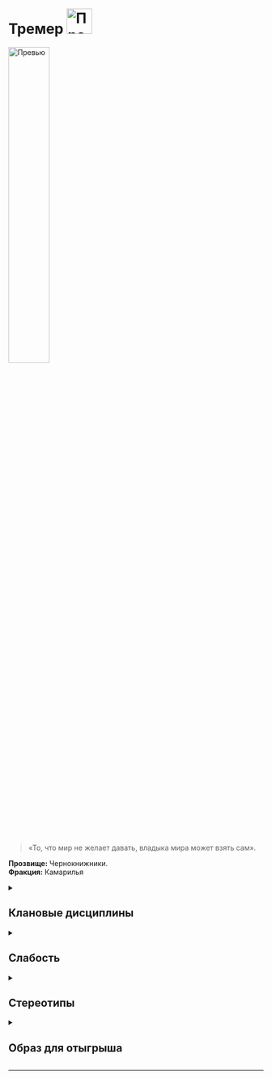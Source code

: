 
# Тремер <img src="https://cdn.discordapp.com/attachments/1374311310501875752/1429071315188453376/Tremere_symbol.png?ex=68f4cde0&is=68f37c60&hm=debf3401b0adb57ac56fc329ab76df9ff10f9b79fad6ae2f0974c333f9991b4f" width="50" alt="Превью">

<img src="https://cdn.discordapp.com/attachments/1374311310501875752/1429068307293798410/e9050a05fbd4a075d17b56c6a95abd26.jpg?ex=68f4cb13&is=68f37993&hm=b02ae674f7de30115f189cd499425481e2476abf0d25b5851724711746d4a3a2" width="40%" alt="Превью">

> «То, что мир не желает давать, владыка мира может взять сам».

**Прозвище:** Чернокнижники.\
**Фракция:** Камарилья

<details>
  <summary> <h2> Клановые дисциплины </h2> </summary>

 <details> 
  <summary> Ясновидение </summary>

  > Ясновидение наделяет персонажа сверхъестественным восприятием


  </details>

   <details> 
  <summary> Доминирование </summary>
     
 >  Доминирование — способность управлять мыслями и действиями окружающих

</details>



 <details> 
  <summary> Тауматургия </summary>


</details>

</details>

</details>

<details> 
  <summary> <h2> Слабость </h2> </summary>
  


</details>

<details> 
  <summary> <h2> Стереотипы </h2> </summary>

**Что клан думает о вампирских сообществах?**
  - о Комарилье: 
  - о Шабаше: 
  - об Анархах: 

**Что клан думает о других кланах и что другие кланы думают о них?**

  
  ```
                                                Что думает клан о других кланах                                            Что думают другие кланы об Вентру
---------------------------------------------------------------------------------------------------------------------------------------------------------------------------

                                                                                     Камарилья

---------------------------------------------------------------------------------------------------------------------------------------------------------------------------
Вентру                            
---------------------------------------------------------------------------------------------------------------------------------------------------------------------------
Гангрел                          
---------------------------------------------------------------------------------------------------------------------------------------------------------------------------     
Малкавиане                       
---------------------------------------------------------------------------------------------------------------------------------------------------------------------------
Носферату                        
---------------------------------------------------------------------------------------------------------------------------------------------------------------------------
Тореадор                         
---------------------------------------------------------------------------------------------------------------------------------------------------------------------------
Тремер                            
---------------------------------------------------------------------------------------------------------------------------------------------------------------------------

                                                                                            Шабаш

---------------------------------------------------------------------------------------------------------------------------------------------------------------------------

Лассомбра                      
---------------------------------------------------------------------------------------------------------------------------------------------------------------------------
Цимисхи                         
---------------------------------------------------------------------------------------------------------------------------------------------------------------------------

                                                                                          Независимые

---------------------------------------------------------------------------------------------------------------------------------------------------------------------------
Каитифы                         
---------------------------------------------------------------------------------------------------------------------------------------------------------------------------
Ассамиты                        
---------------------------------------------------------------------------------------------------------------------------------------------------------------------------
Джованни                        
---------------------------------------------------------------------------------------------------------------------------------------------------------------------------
Последователи Сета               
---------------------------------------------------------------------------------------------------------------------------------------------------------------------------
Равнос                          
---------------------------------------------------------------------------------------------------------------------------------------------------------------------------

```

</details>


<details> 
  <summary> <h2> Образ для отыгрыша </h2> </summary>

  <details> 
  <summary> Экспозиция  </summary>

Когда‑то, во времена давно минувших ночей, Тремер были иными. Однажды они заключили некую сделку (составили заклинание, провели оккультный ритуал — детали разнятся от источника к источнику), в результате которой утратили свою изначальную природу и стали вампирами, которыми остаются и поныне. Кто‑то утверждает, что они были мистиками, что украли Проклятие Каина у погружённого в торпор предтечи, кто‑то считает их смертными алхимиками, что сумели извлечь эссенцию бессмертия из крови других Сородичей. Кощунство, предательство — тайна происхождения Тремер мрачной тенью окутывала клан на протяжении веков, вынуждая терпеть недоверие и подозрения со стороны других Сородичей.
Вся история клана — это история войн, многовековых обид и вопросов, так и оставшихся без ответов. Нынешние Тремер — это организация Сородичей, посвятивших себя изучению искусства кровавой волшбы, Тауматургии. Эта сложная и многогранная Дисциплина является опорой, на которой зиждется вся структура клана, по сути, представляющая собой сеть тайных лож, называемых капеллами, в которых Тремер собираются вместе, чтобы проводить тауматургические ритуалы, делиться друг с другом тайнами оккультного искусства и, самое главное, постигать могущество крови, которая для них является не только пищей, но и источником мистической власти над окружающим миром.
Помимо собственно Тауматургии, Чернокнижники известны своей строгой клановой иерархией. Исторической родиной клана является Старый Свет — центральная штаб‑квартира Тремер до сих пор находится в Вене, и каждый из членов клана так или иначе подчиняется исходящим оттуда распоряжениям. Несмотря на то, что Тремер является самым молодым из великих кланов (по крайней мере, в том смысле, который вкладывают в слово «молодой» бессмертные существа вроде вампиров), его члены искушены в превратностях Извечной Борьбы ничуть не хуже других Сородичей.
В окружении коварных врагов и ненадёжных союзников Тремерам ничего не оставалось, кроме как выработать привычку полагаться исключительно на свои собственные силы. Многие, осознав, насколько значимое преимущество даёт Чернокнижникам многогранность Тауматургии и чёткая организационная структура как самого клана, так и отдельных его капелл, начинают воспринимать самодостаточность Тремер как угрозу и предпринимают тайные и явные шаги, направленные на её ликвидацию.

</details>

  <details> 
  <summary> Внешний вид  </summary>

</details>

 <details> 
  <summary> Убежища </summary>


</details>

 <details> 
  <summary> Биографии </summary>


</details>


</details>

</details>

-------------------------------------------------------------------------------------------------------------------------------------------------------------------------------------------------

